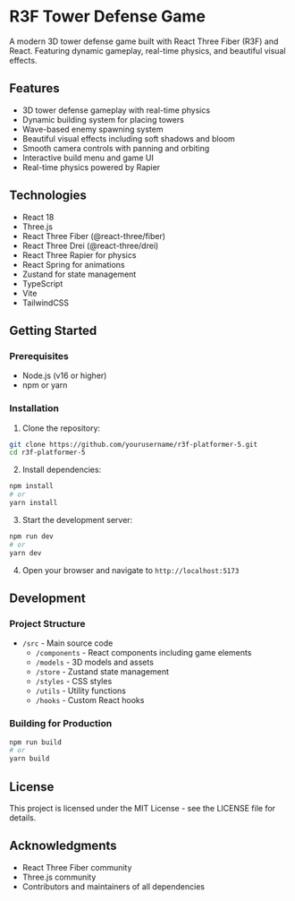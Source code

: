 # R3F Tower Defense Game

A modern 3D tower defense game built with React Three Fiber (R3F) and React. Featuring dynamic gameplay, real-time physics, and beautiful visual effects.

## Features

- 3D tower defense gameplay with real-time physics
- Dynamic building system for placing towers
- Wave-based enemy spawning system
- Beautiful visual effects including soft shadows and bloom
- Smooth camera controls with panning and orbiting
- Interactive build menu and game UI
- Real-time physics powered by Rapier

## Technologies

- React 18
- Three.js
- React Three Fiber (@react-three/fiber)
- React Three Drei (@react-three/drei)
- React Three Rapier for physics
- React Spring for animations
- Zustand for state management
- TypeScript
- Vite
- TailwindCSS

## Getting Started

### Prerequisites

- Node.js (v16 or higher)
- npm or yarn

### Installation

1. Clone the repository:

```bash
git clone https://github.com/yourusername/r3f-platformer-5.git
cd r3f-platformer-5
```

2. Install dependencies:

```bash
npm install
# or
yarn install
```

3. Start the development server:

```bash
npm run dev
# or
yarn dev
```

4. Open your browser and navigate to `http://localhost:5173`

## Development

### Project Structure

- `/src` - Main source code
  - `/components` - React components including game elements
  - `/models` - 3D models and assets
  - `/store` - Zustand state management
  - `/styles` - CSS styles
  - `/utils` - Utility functions
  - `/hooks` - Custom React hooks

### Building for Production

```bash
npm run build
# or
yarn build
```

## License

This project is licensed under the MIT License - see the LICENSE file for details.

## Acknowledgments

- React Three Fiber community
- Three.js community
- Contributors and maintainers of all dependencies
